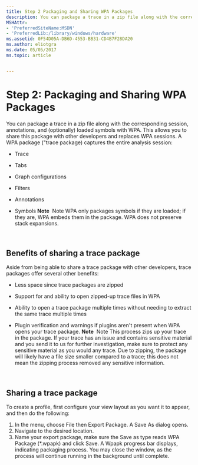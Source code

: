 ```yaml
---
title: Step 2 Packaging and Sharing WPA Packages
description: You can package a trace in a zip file along with the corresponding session, annotations, and (optionally) loaded symbols with WPA.
MSHAttr:
- 'PreferredSiteName:MSDN'
- 'PreferredLib:/library/windows/hardware'
ms.assetid: 0F54D05A-DB6D-4553-BB31-CD4B7F28DA20
ms.author: eliotgra
ms.date: 05/05/2017
ms.topic: article


---
```


# Step 2: Packaging and Sharing WPA Packages


You can package a trace in a zip file along with the corresponding session, annotations, and (optionally) loaded symbols with WPA. This allows you to share this package with other developers and replaces WPA sessions. A WPA package ("trace package) captures the entire analysis session:

-   Trace
-   Tabs
-   Graph configurations
-   Filters
-   Annotations
-   Symbols
    **Note**  Note WPA only packages symbols if they are loaded; if they are, WPA embeds them in the package. WPA does not preserve stack expansions.

     

## Benefits of sharing a trace package


Aside from being able to share a trace package with other developers, trace packages offer several other benefits:

-   Less space since trace packages are zipped
-   Support for and ability to open zipped-up trace files in WPA
-   Ability to open a trace package multiple times without needing to extract the same trace multiple times
-   Plugin verification and warnings if plugins aren't present when WPA opens your trace package.
    **Note**  Note This process zips up your trace in the package. If your trace has an issue and contains sensitive material and you send it to us for further investigation, make sure to protect any sensitive material as you would any trace. Due to zipping, the package will likely have a file size smaller compared to a trace; this does not mean the zipping process removed any sensitive information.

     

## Sharing a trace package


To create a profile, first configure your view layout as you want it to appear, and then do the following:

1.  In the menu, choose File then Export Package. A Save As dialog opens.
2.  Navigate to the desired location.
3.  Name your export package, make sure the Save as type reads WPA Package (\*.wpapk) and click Save. A Wpapk progress bar displays, indicating packaging process. You may close the window, as the process will continue running in the background until complete.

 

 







